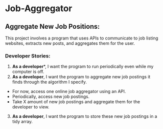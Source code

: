 # Job-Aggregator

## Aggregate New Job Positions:

This project involves a program that uses APIs to communicate to job listing websites, extracts new posts, and aggregates them for the user. 

### Developer Stories:

1. **As a developer***, I want the program to run periodically even while my computer is off.
2. **As a developer**, I want the program to aggregate new job postings it finds through the algorithm I specify.
  - For now, access one online job aggregator using an API.
  -  Periodically, access new job postings.
  -   Take X amount of new job postings and aggregate them for the developer to view.
3. **As a developer**, I want the program to store these new job postings in a tidy array. 

